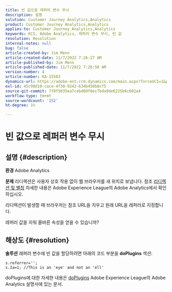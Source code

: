 ```yaml
---
title: 빈 값으로 레퍼러 변수 무시
description: 설명
solution: Customer Journey Analytics,Analytics
product: Customer Journey Analytics,Analytics
applies-to: Customer Journey Analytics,Analytics
keywords: KCS, Adobe Analytics, 레퍼러 변수 무시, 빈 값
resolution: Resolution
internal-notes: null
bug: false
article-created-by: Jim Menn
article-created-date: 11/7/2022 7:26:27 AM
article-published-by: Jim Menn
article-published-date: 11/7/2022 7:26:50 AM
version-number: 4
article-number: KA-15583
dynamics-url: https://adobe-ent.crm.dynamics.com/main.aspx?forceUCI=1&pagetype=entityrecord&etn=knowledgearticle&id=8db8177d-6d5e-ed11-9561-6045bd0065f9
exl-id: 45c98d10-cace-4f30-9242-634b450b8cf5
source-git-commit: 7f0f5035ea7cebd60f6ec7bda9de6225b6c602a4
workflow-type: tm+mt
source-wordcount: '152'
ht-degree: 1%

---
```


# 빈 값으로 레퍼러 변수 무시

## 설명 {#description}


<b>환경</b>
Adobe Analytics

<b>문제</b>
리디렉션은 사용자 상호 작용 없이 웹 브라우저를 새 위치로 보냅니다. 참조 [리디렉션 및 별칭](https://docs.adobe.com/content/help/en/analytics/technotes/redirects.html) 자세한 내용은 Adobe Experience League의 Adobe Analytics에서 확인하십시오.

리디렉션이 발생할 때 브라우저는 참조 URL을 지우고 원래 URL을 레퍼러로 지정합니다.

레퍼러 값을 지워 올바른 속성을 얻을 수 있습니까?


## 해상도 {#resolution}


<b>솔루션</b>
레퍼러 변수에 빈 값을 할당하려면 아래의 코드 부분을 <b>doPlugins</b> 섹션:


```
s.referrer='';
s.Ia=1; //This is an 'eye' and not an 'ell'
```


doPlugins에 대한 자세한 내용은 [doPlugins](https://docs.adobe.com/content/help/en/analytics/implementation/vars/functions/doplugins.html "링크를 따라가려면 클릭하십시오. https://docs.adobe.com/content/help/en/analytics/implementation/vars/functions/doplugins.html") Adobe Experience League의 Adobe Analytics 설명서에 있는 문서.
